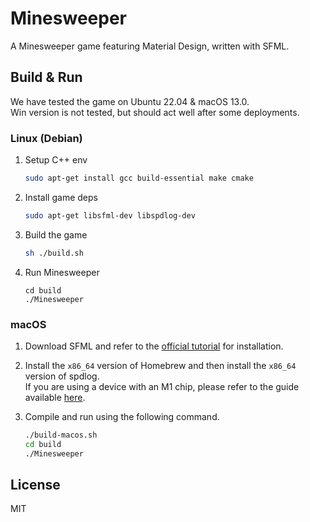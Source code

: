 # Minesweeper

A Minesweeper game featuring Material Design, written with SFML.

## Build & Run

We have tested the game on Ubuntu 22.04 & macOS 13.0.  
Win version is not tested, but should act well after some deployments.

### Linux (Debian)

1. Setup C++ env
   ```bash
   sudo apt-get install gcc build-essential make cmake
   ```
2. Install game deps
   ```bash
   sudo apt-get libsfml-dev libspdlog-dev
   ```
3. Build the game
   ```bash
   sh ./build.sh
   ```
4. Run Minesweeper
   ```
   cd build
   ./Minesweeper
   ```

### macOS

1. Download SFML and refer to the [official tutorial](https://www.sfml-dev.org/tutorials/2.5/start-osx.php) for installation.

2. Install the `x86_64` version of Homebrew and then install the `x86_64` version of spdlog.  
   If you are using a device with an M1 chip, please refer to the guide available [here](https://medium.com/mkdir-awesome/how-to-install-x86-64-homebrew-packages-on-apple-m1-macbook-54ba295230f#).

3. Compile and run using the following command.
   ```bash
   ./build-macos.sh
   cd build
   ./Minesweeper
   ```

## License

MIT